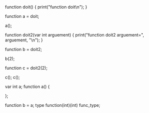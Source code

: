 
function doit() {
    print("function doit\n");
}

function a = doit;

a();



function doit2(var int arguement) {
    print("function doit2 arguement=", arguement, "\n");
}

function b = doit2;

b(2);


function c = doit2(2);

c();
c();


var int a;
function a() {

};

function b = a;
type function(int)(int) func_type;


<!-- type formateInt function(int) (int);


function println(formateInt func, int argument) {
    formateInt(argument);
} -->